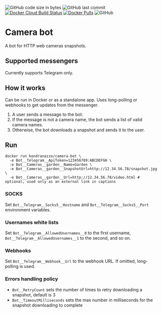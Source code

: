 ![GitHub code size in bytes](https://img.shields.io/github/languages/code-size/andead/camera-bot)
![GitHub last commit](https://img.shields.io/github/last-commit/andead/camera-bot)
[![Docker Cloud Build Status](https://img.shields.io/docker/cloud/build/kondranazzo/camera-bot)](https://hub.docker.com/r/kondranazzo/camera-bot/builds)
[![Docker Pulls](https://img.shields.io/docker/pulls/kondranazzo/camera-bot)](https://hub.docker.com/r/kondranazzo/camera-bot)
![GitHub](https://img.shields.io/github/license/andead/camera-bot)

# Camera bot

A bot for HTTP web cameras snapshots.

## Supported messengers

Currently supports Telegram only. 

## How it works

Can be run in Docker or as a standalone app. Uses long-polling or webhooks to get updates from the messenger. 

1. A user sends a message to the bot.
2. If the message is not a camera name, the bot sends a list of valid camera names.
3. Otherwise, the bot downloads a snapshot and sends it to the user.

## Run

```
docker run kondranazzo/camera-bot \
  -e Bot__Telegram__ApiToken=123456789:ABCDEFGH \
  -e Bot__Cameras__garden__Name=Garden \
  -e Bot__Cameras__garden__SnapshotUrl=http://12.34.56.78/snapshot.jpg \
  -e Bot__Cameras__garden__Url=http://12.34.56.78/video.html # optional, used only as an external link in captions
```

### SOCKS

Set `Bot__Telegram__Socks5__Hostname` and `Bot__Telegram__Socks5__Port` environment variables.

### Usernames white lists

Set `Bot__Telegram__AllowedUsernames__0` to the first username, `Bot__Telegram__AllowedUsernames__1` to the second, and so on.

### Webhooks

Set `Bot__Telegram__Webhook__Url` to the webhook URL. If omitted, long-polling is used.

### Errors handling policy

- `Bot__RetryCount` sets the number of times to retry downloading a snapshot, default is 3
- `Bot__TimeoutMilliseconds` sets the max number in milliseconds for the snapshot downloading to complete